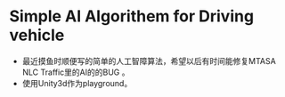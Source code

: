 # Simple AI Algorithem for Driving vehicle
- 最近摸鱼时顺便写的简单的人工智障算法，希望以后有时间能修复MTASA NLC Traffic里的AI的的BUG 。
- 使用Unity3d作为playground。
